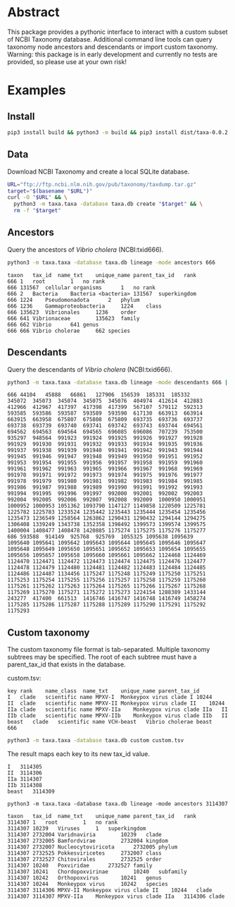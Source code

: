 # Abstract

This package provides a pythonic interface to interact with a custom subset of NCBI Taxonomy database. Additional command line tools can query taxonomy node ancestors and descendants or import custom taxonomy. Warning: this package is in early development and currently no tests are provided, so please use at your own risk!

# Examples

## Install

```bash
pip3 install build && python3 -m build && pip3 install dist/taxa-0.0.2.tar.gz
```

## Data

Download NCBI Taxonomy and create a local SQLite database.

```bash
URL="ftp://ftp.ncbi.nlm.nih.gov/pub/taxonomy/taxdump.tar.gz"
target="$(basename "$URL")"
curl -O "$URL" && \
  python3 -m taxa.taxa -database taxa.db create "$target" && \
  rm -f "$target"
```

## Ancestors

Query the ancestors of *Vibrio cholera* (NCBI:txid666).

```bash
python3 -m taxa.taxa -database taxa.db lineage -mode ancestors 666
```

```
taxon	tax_id	name_txt	unique_name	parent_tax_id	rank
666	1	root		1	no rank
666	131567	cellular organisms		1	no rank
666	2	Bacteria	Bacteria <bacteria>	131567	superkingdom
666	1224	Pseudomonadota		2	phylum
666	1236	Gammaproteobacteria		1224	class
666	135623	Vibrionales		1236	order
666	641	Vibrionaceae		135623	family
666	662	Vibrio		641	genus
666	666	Vibrio cholerae		662	species
```

## Descendants

Query the descendants of *Vibrio cholera* (NCBI:txid666).

```bash
python3 -m taxa.taxa -database taxa.db lineage -mode descendants 666 | paste - - - - - - - -
```

```
666	44104	45888	66861	127906	156539	185331	185332
345072	345073	345074	345075	345076	404974	412614	412883
412966	412967	417397	417398	417399	567107	579112	592313
593585	593586	593587	593589	593590	617130	663913	663914
663915	663958	675807	675808	675809	693735	693736	693737
693738	693739	693740	693741	693742	693743	693744	694561
694562	694563	694564	694565	696085	696086	707239	753500
935297	948564	991923	991924	991925	991926	991927	991928
991929	991930	991931	991932	991933	991934	991935	991936
991937	991938	991939	991940	991941	991942	991943	991944
991945	991946	991947	991948	991949	991950	991951	991952
991953	991954	991955	991956	991957	991958	991959	991960
991961	991962	991963	991965	991966	991967	991968	991969
991970	991971	991972	991973	991974	991975	991976	991977
991978	991979	991980	991981	991982	991983	991984	991985
991986	991987	991988	991989	991990	991991	991992	991993
991994	991995	991996	991997	992000	992001	992002	992003
992004	992005	992006	992007	992008	992009	1000950	1000951
1000952	1000953	1051362	1093790	1147127	1149858	1220509	1225781
1225782	1225783	1233524	1235442	1235443	1235444	1235454	1235456
1235473	1236549	1258564	1263862	1290431	1290432	1294144	1294275
1306408	1339249	1343738	1352358	1398492	1399573	1399574	1399575
1400004	1408477	1408478	1420885	1175274	1175275	1175276	1175277
686	593588	914149	925768	925769	1055325	1095638	1095639
1095640	1095641	1095642	1095643	1095644	1095645	1095646	1095647
1095648	1095649	1095650	1095651	1095652	1095653	1095654	1095655
1095656	1095657	1095658	1095660	1095661	1095662	1124468	1124469
1124470	1124471	1124472	1124473	1124474	1124475	1124476	1124477
1124478	1124479	1124480	1124481	1124482	1124483	1124484	1124485
1124486	1124487	1134456	1175247	1175248	1175249	1175250	1175251
1175253	1175254	1175255	1175256	1175257	1175258	1175259	1175260
1175261	1175262	1175263	1175264	1175265	1175266	1175267	1175268
1175269	1175270	1175271	1175272	1175273	1224154	1288389	1433144
243277	417400	661513	1416746	1416747	1416748	1416749	1458274
1175285	1175286	1175287	1175288	1175289	1175290	1175291	1175292
1175293
```

## Custom taxonomy

The custom taxonomy file format is tab-separated. Multiple taxonomy subtrees may be specified. The root of each subtree must have a parent_tax_id that exists in the database.

custom.tsv:
```
key	rank	name_class	name_txt	unique_name	parent_tax_id
I	clade	scientific name	MPXV-I	Monkeypox virus clade I	10244
II	clade	scientific name	MPXV-II	Monkeypox virus clade II	10244
IIa	clade	scientific name	MPXV-IIa	Monkeypox virus clade IIa	II
IIb	clade	scientific name	MPXV-IIb	Monkeypox virus clade IIb	II
beast	clade	scientific name	VCH-beast	Vibrio cholerae beast	666
```

```bash
python3 -m taxa.taxa -database taxa.db custom custom.tsv
```

The result maps each key to its new tax_id value.

```
I	3114305
II	3114306
IIa	3114307
IIb	3114308
beast	3114309
```

```
python3 -m taxa.taxa -database taxa.db lineage -mode ancestors 3114307
```

```
taxon	tax_id	name_txt	unique_name	parent_tax_id	rank
3114307	1	root		1	no rank
3114307	10239	Viruses		1	superkingdom
3114307	2732004	Varidnaviria		10239	clade
3114307	2732005	Bamfordvirae		2732004	kingdom
3114307	2732007	Nucleocytoviricota		2732005	phylum
3114307	2732525	Pokkesviricetes		2732007	class
3114307	2732527	Chitovirales		2732525	order
3114307	10240	Poxviridae		2732527	family
3114307	10241	Chordopoxvirinae		10240	subfamily
3114307	10242	Orthopoxvirus		10241	genus
3114307	10244	Monkeypox virus		10242	species
3114307	3114306	MPXV-II	Monkeypox virus clade II	10244	clade
3114307	3114307	MPXV-IIa	Monkeypox virus clade IIa	3114306	clade
```
